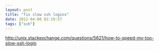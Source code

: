 ```yaml
---
layout: post
title: "fix slow ssh logins"
date: 2012-04-08 02:19:57
tags: ["ssh"]
---
```


<http://unix.stackexchange.com/questions/5621/how-to-speed-my-too-slow-ssh-login>
